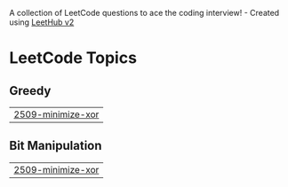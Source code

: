 A collection of LeetCode questions to ace the coding interview! - Created using [LeetHub v2](https://github.com/arunbhardwaj/LeetHub-2.0)
<!---LeetCode Topics Start-->
# LeetCode Topics
## Greedy
|  |
| ------- |
| [2509-minimize-xor](https://github.com/whipbaek/leetcode/tree/master/2509-minimize-xor) |
## Bit Manipulation
|  |
| ------- |
| [2509-minimize-xor](https://github.com/whipbaek/leetcode/tree/master/2509-minimize-xor) |
<!---LeetCode Topics End-->